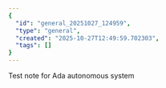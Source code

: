 ```yaml
---
{
  "id": "general_20251027_124959",
  "type": "general",
  "created": "2025-10-27T12:49:59.702303",
  "tags": []
}
---
```


Test note for Ada autonomous system
